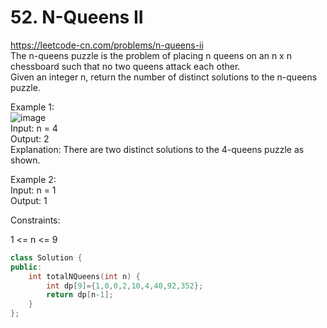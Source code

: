 # 52. N-Queens II
https://leetcode-cn.com/problems/n-queens-ii  
The n-queens puzzle is the problem of placing n queens on an n x n chessboard such that no two queens attack each other.  
Given an integer n, return the number of distinct solutions to the n-queens puzzle.  

Example 1:  
![image](https://user-images.githubusercontent.com/60777462/153738630-23b13af4-1d36-43f2-8949-4828930209de.png)  
Input: n = 4  
Output: 2  
Explanation: There are two distinct solutions to the 4-queens puzzle as shown.  

Example 2:  
Input: n = 1  
Output: 1  

Constraints:

1 <= n <= 9

``` cpp
class Solution {
public:
    int totalNQueens(int n) {
        int dp[9]={1,0,0,2,10,4,40,92,352};
        return dp[n-1];
    }
};
```
